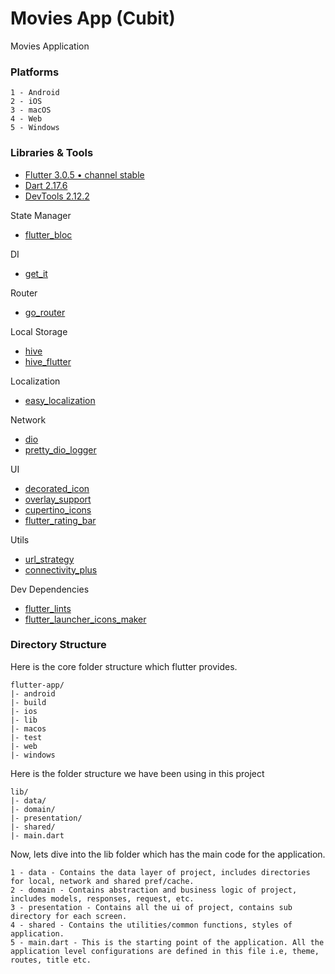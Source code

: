 # Movies App (Cubit)

Movies Application

### Platforms
```
1 - Android
2 - iOS
3 - macOS
4 - Web
5 - Windows
```

### Libraries & Tools

- [Flutter 3.0.5 • channel stable](https://flutter.dev)
- [Dart 2.17.6](https://dart.dev)
- [DevTools 2.12.2](https://docs.flutter.dev/development/tools/devtools/overview)

State Manager
- [flutter_bloc](https://github.com/felangel/bloc/tree/master/packages/flutter_bloc)

DI
- [get_it](https://github.com/fluttercommunity/get_it)

Router
- [go_router](https://github.com/flutter/packages/tree/main/packages/go_router)

Local Storage
- [hive](https://github.com/hivedb/hive)
- [hive_flutter](https://github.com/hivedb/hive)

Localization
- [easy_localization](https://github.com/aissat/easy_localization)

Network
- [dio](https://github.com/flutterchina/dio)
- [pretty_dio_logger](https://github.com/Milad-Akarie/pretty_dio_logger)

UI
- [decorated_icon](https://github.com/benPesso/flutter_decorated_icon)
- [overlay_support](https://github.com/boyan01/overlay_support)
- [cupertino_icons](https://github.com/flutter/packages/tree/master/third_party/packages/cupertino_icons)
- [flutter_rating_bar](https://github.com/sarbagyastha/flutter_rating_bar)

Utils
- [url_strategy](https://github.com/simpleclub/url_strategy)
- [connectivity_plus](https://github.com/fluttercommunity/plus_plugins/tree/main/packages/connectivity_plus)

Dev Dependencies
- [flutter_lints](https://github.com/flutter/packages/tree/main/packages/flutter_lints)
- [flutter_launcher_icons_maker](https://github.com/gsmlg-dev/flutter_launcher_icons_maker)

### Directory Structure
Here is the core folder structure which flutter provides.

```
flutter-app/
|- android
|- build
|- ios
|- lib
|- macos
|- test
|- web
|- windows
```

Here is the folder structure we have been using in this project

```
lib/
|- data/
|- domain/
|- presentation/
|- shared/
|- main.dart
```

Now, lets dive into the lib folder which has the main code for the application.

```
1 - data - Contains the data layer of project, includes directories for local, network and shared pref/cache.
2 - domain - Contains abstraction and business logic of project, includes models, responses, request, etc.
3 - presentation - Contains all the ui of project, contains sub directory for each screen.
4 - shared - Contains the utilities/common functions, styles of application.
5 - main.dart - This is the starting point of the application. All the application level configurations are defined in this file i.e, theme, routes, title etc.
```
